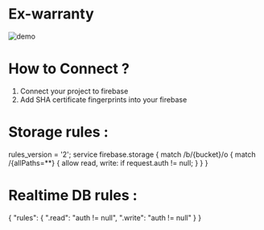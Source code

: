 # Ex-warranty
![demo](https://user-images.githubusercontent.com/54389203/88833442-2bffba00-d1ca-11ea-8907-d752b3962098.gif)
# How to Connect ?
1) Connect your project to firebase
2) Add SHA certificate fingerprints into your firebase
# Storage rules :
rules_version = '2';
service firebase.storage {
  match /b/{bucket}/o {
    match /{allPaths=**} {
      allow read, write: if request.auth != null;
    }
  }
}
# Realtime DB rules :
{
  "rules": {
    ".read": "auth != null",
    ".write": "auth != null"
  }
}
